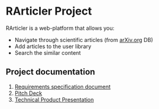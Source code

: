 # RArticler Project
RArticler is a web-platform that allows you:
* Navigate through scientific articles (from [arXiv.org](https://arxiv.org/) DB)  
* Add articles to the user library    
* Search the similar content  

## Project documentation
1) [Requirements specification document](https://docs.google.com/document/d/1TtjIJaD_Xg40dnD3-y5WOdbNSuGQZ99NdxEl4TSc1HI/edit)  
2) [Pitch Deck](https://docs.google.com/presentation/d/11e2TXPTsmIabKmYD4SKFmIleZnbP-FxbLkrr_WVnYsY/edit#slide=id.g2bc9f54aab_0_48)  
3) [Technical Product Presentation](https://docs.google.com/presentation/d/1Jvp42X1NFUDx59hgvj8lsuMYjbbi81WkSwjETCpkKF0/edit#slide=id.g2bb788b613_0_25)
